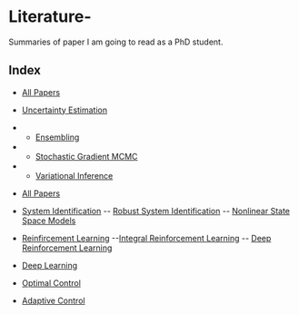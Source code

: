 # Literature-
Summaries of paper I am going to read as a PhD student.

## Index
- [All Papers](#all-papers)
- [Uncertainty Estimation](#uncertainty-estimation)
- - [Ensembling](#ensembling)
- - [Stochastic Gradient MCMC](#stochastic-gradient-mcmc)
- - [Variational Inference](#variational-inference)


- [All Papers](#all-papers)
- [System Identification](#system-identification)
-- [Robust System Identification](#robust-system-identification)
-- [Nonlinear State Space Models](#nonlinear-state-space-modles)
- [Reinfircement Learning](#reinforcement-learning)
--[Integral Reinforcement Learning](#integral-reinforcement-learning)
-- [Deep Reinforcement Learning](#deep-reinforcement-learning)
- [Deep Learning](Deep-learning)
- [Optimal Control](#optimal-control)
- [Adaptive Control](#daptive-control)




